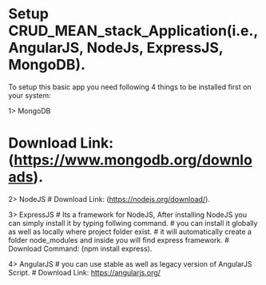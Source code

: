 # Setup CRUD_MEAN_stack_Application(i.e., AngularJS, NodeJs, ExpressJS, MongoDB).

To setup this basic app you need following 4 things to be installed first on your system:

1> MongoDB 
   # Download Link: (https://www.mongodb.org/downloads).

2> NodeJS
	 # Download Link: (https://nodejs.org/download/).
	 
3> ExpressJS
	 # Its a framework for NodeJS, After installing NodeJS you can simply install it by typing follwing 			   command.
	 # you can install it globally as well as locally where project folder exist.
	 # it will automatically create a folder node_modules and inside you will find express framework.
	 # Download Command: (npm install express).
	 
4> AngularJS
	 # you can use stable as well as legacy version of AngularJS Script.
	 # Download Link: https://angularjs.org/
	 
	 
	 
	 
	 
	 
	 




